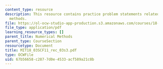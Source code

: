 ```yaml
---
content_type: resource
description: This resource contains practice problem statements related to numerical
  methods.
file: https://ol-ocw-studio-app-production.s3.amazonaws.com/courses/18-03sc-differential-equations-fall-2011/67b56658c2877d0e4533acf589a21c8b_MIT18_03SCF11_rec_03s3.pdf
file_type: application/pdf
learning_resource_types: []
parent_title: Numerical Methods
parent_type: CourseSection
resourcetype: Document
title: MIT18_03SCF11_rec_03s3.pdf
type: OCWFile
uid: 67b56658-c287-7d0e-4533-acf589a21c8b
---
```

